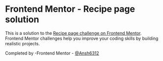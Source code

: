 # Frontend Mentor - Recipe page solution

This is a solution to the [Recipe page challenge on Frontend Mentor](https://www.frontendmentor.io/challenges/recipe-page-KiTsR8QQKm). Frontend Mentor challenges help you improve your coding skills by building realistic projects.

Completed by
-Frontend Mentor - [@Ansh6312](https://www.frontendmentor.io/profile/Ansh6312)
